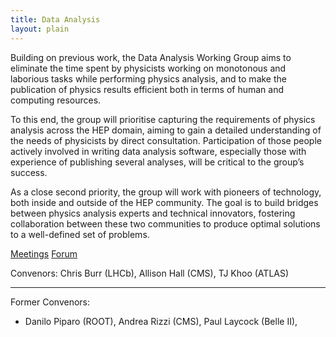```yaml
---
title: Data Analysis
layout: plain
---
```


Building on previous work, the Data Analysis Working Group aims to eliminate
the time spent by physicists working on monotonous and laborious tasks while
performing physics analysis, and to make the publication of physics results
efficient both in terms of human and computing resources.

To this end, the group will prioritise capturing the requirements of physics
analysis across the HEP domain, aiming to gain a detailed understanding of the
needs of physicists by direct consultation. Participation of those people
actively involved in writing data analysis software, especially those with
experience of publishing several analyses, will be critical to the group’s
success.

As a close second priority, the group will work with pioneers of technology,
both inside and outside of the HEP community. The goal is to build bridges
between physics analysis experts and technical innovators, fostering
collaboration between these two communities to produce optimal solutions to a 
well-defined set of problems.

[Meetings](https://indico.cern.ch/category/10914)
[Forum](https://groups.google.com/forum/#!forum/hsf-analysis-wg)

Convenors: Chris Burr (LHCb), Allison Hall (CMS), TJ Khoo (ATLAS)

---

Former Convenors:
- Danilo Piparo (ROOT), Andrea Rizzi (CMS), Paul Laycock (Belle II),
